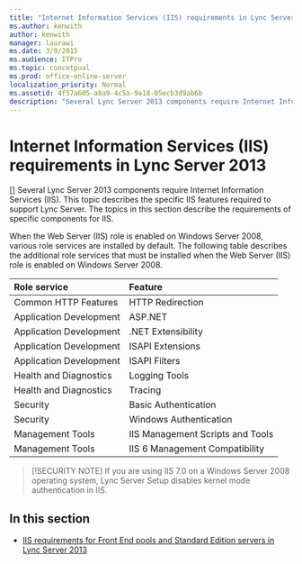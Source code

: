 ```yaml
---
title: "Internet Information Services (IIS) requirements in Lync Server 2013"
ms.author: kenwith
author: kenwith
manager: laurawi
ms.date: 3/9/2015
ms.audience: ITPro
ms.topic: concetpual
ms.prod: office-online-server
localization_priority: Normal
ms.assetid: 4f57a605-a8a9-4c5a-9a18-05ecb3d9ab6b
description: "Several Lync Server 2013 components require Internet Information Services (IIS). This topic describes the specific IIS features required to support Lync Server. The topics in this section describe the requirements of specific components for IIS."
---
```


# Internet Information Services (IIS) requirements in Lync Server 2013
[]
Several Lync Server 2013 components require Internet Information Services (IIS). This topic describes the specific IIS features required to support Lync Server. The topics in this section describe the requirements of specific components for IIS.
  
When the Web Server (IIS) role is enabled on Windows Server 2008, various role services are installed by default. The following table describes the additional role services that must be installed when the Web Server (IIS) role is enabled on Windows Server 2008. 
  
|**Role service**|**Feature**|
|:-----|:-----|
|Common HTTP Features  <br/> |HTTP Redirection  <br/> |
|Application Development  <br/> |ASP.NET  <br/> |
|Application Development  <br/> |.NET Extensibility  <br/> |
|Application Development  <br/> |ISAPI Extensions  <br/> |
|Application Development  <br/> |ISAPI Filters  <br/> |
|Health and Diagnostics  <br/> |Logging Tools  <br/> |
|Health and Diagnostics  <br/> |Tracing  <br/> |
|Security  <br/> |Basic Authentication  <br/> |
|Security  <br/> |Windows Authentication  <br/> |
|Management Tools  <br/> |IIS Management Scripts and Tools  <br/> |
|Management Tools  <br/> |IIS 6 Management Compatibility  <br/> |
   
> [!SECURITY NOTE]
> If you are using IIS 7.0 on a Windows Server 2008 operating system, Lync Server Setup disables kernel mode authentication in IIS. 
  
## In this section

- [IIS requirements for Front End pools and Standard Edition servers in Lync Server 2013](iis-requirements-for-front-end-pools-and-standard-edition-servers.md)
    

